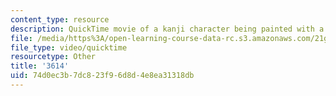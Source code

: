 ```yaml
---
content_type: resource
description: QuickTime movie of a kanji character being painted with a brush.
file: /media/https%3A/open-learning-course-data-rc.s3.amazonaws.com/21g-504-japanese-iv-spring-2009/74d0ec3b7dc823f96d8d4e8ea31318db_3614.mov
file_type: video/quicktime
resourcetype: Other
title: '3614'
uid: 74d0ec3b-7dc8-23f9-6d8d-4e8ea31318db
---
```


